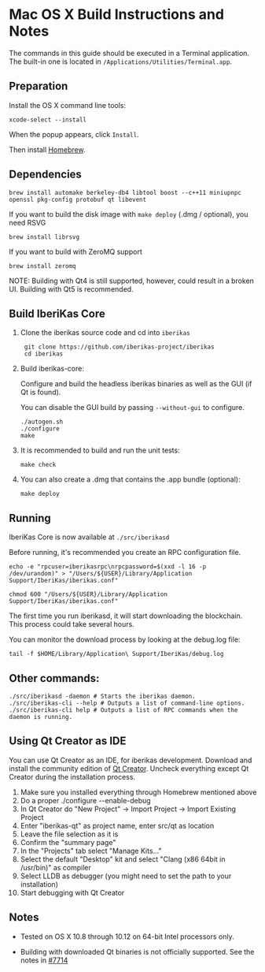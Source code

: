Mac OS X Build Instructions and Notes
====================================
The commands in this guide should be executed in a Terminal application.
The built-in one is located in `/Applications/Utilities/Terminal.app`.

Preparation
-----------
Install the OS X command line tools:

`xcode-select --install`

When the popup appears, click `Install`.

Then install [Homebrew](https://brew.sh).

Dependencies
----------------------

    brew install automake berkeley-db4 libtool boost --c++11 miniupnpc openssl pkg-config protobuf qt libevent

If you want to build the disk image with `make deploy` (.dmg / optional), you need RSVG

    brew install librsvg

If you want to build with ZeroMQ support
    
    brew install zeromq

NOTE: Building with Qt4 is still supported, however, could result in a broken UI. Building with Qt5 is recommended.

Build IberiKas Core
------------------------

1. Clone the iberikas source code and cd into `iberikas`

        git clone https://github.com/iberikas-project/iberikas
        cd iberikas

2.  Build iberikas-core:

    Configure and build the headless iberikas binaries as well as the GUI (if Qt is found).

    You can disable the GUI build by passing `--without-gui` to configure.

        ./autogen.sh
        ./configure
        make

3.  It is recommended to build and run the unit tests:

        make check

4.  You can also create a .dmg that contains the .app bundle (optional):

        make deploy

Running
-------

IberiKas Core is now available at `./src/iberikasd`

Before running, it's recommended you create an RPC configuration file.

    echo -e "rpcuser=iberikasrpc\nrpcpassword=$(xxd -l 16 -p /dev/urandom)" > "/Users/${USER}/Library/Application Support/IberiKas/iberikas.conf"

    chmod 600 "/Users/${USER}/Library/Application Support/IberiKas/iberikas.conf"

The first time you run iberikasd, it will start downloading the blockchain. This process could take several hours.

You can monitor the download process by looking at the debug.log file:

    tail -f $HOME/Library/Application\ Support/IberiKas/debug.log

Other commands:
-------

    ./src/iberikasd -daemon # Starts the iberikas daemon.
    ./src/iberikas-cli --help # Outputs a list of command-line options.
    ./src/iberikas-cli help # Outputs a list of RPC commands when the daemon is running.

Using Qt Creator as IDE
------------------------
You can use Qt Creator as an IDE, for iberikas development.
Download and install the community edition of [Qt Creator](https://www.qt.io/download/).
Uncheck everything except Qt Creator during the installation process.

1. Make sure you installed everything through Homebrew mentioned above
2. Do a proper ./configure --enable-debug
3. In Qt Creator do "New Project" -> Import Project -> Import Existing Project
4. Enter "iberikas-qt" as project name, enter src/qt as location
5. Leave the file selection as it is
6. Confirm the "summary page"
7. In the "Projects" tab select "Manage Kits..."
8. Select the default "Desktop" kit and select "Clang (x86 64bit in /usr/bin)" as compiler
9. Select LLDB as debugger (you might need to set the path to your installation)
10. Start debugging with Qt Creator

Notes
-----

* Tested on OS X 10.8 through 10.12 on 64-bit Intel processors only.

* Building with downloaded Qt binaries is not officially supported. See the notes in [#7714](https://github.com/bitcoin/bitcoin/issues/7714)
